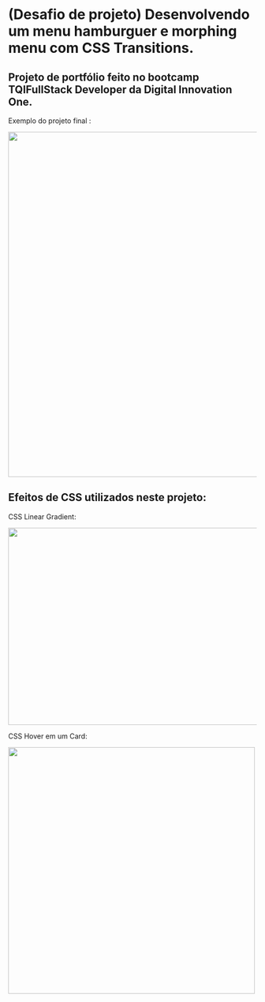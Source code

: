 <h1>(Desafio de projeto) Desenvolvendo um menu hamburguer e morphing menu com CSS Transitions.</h1>

<h2>Projeto de portfólio feito no bootcamp TQIFullStack Developer da Digital Innovation One.</h2>

Exemplo do projeto final :
  
  
  
  <img src="https://user-images.githubusercontent.com/100586435/170076703-7874665f-722b-48a3-932c-e8399c6180da.jpeg" width="560" height="700">

<h2>Efeitos de CSS utilizados neste projeto: </h2>

CSS Linear Gradient: 

<img src="https://user-images.githubusercontent.com/100586435/170111633-e125ae82-0800-4ffe-8d36-5b208b20820c.gif" width="700" height="400">

CSS Hover em um Card:

<img src="https://user-images.githubusercontent.com/100586435/170112680-66d8fb68-4bb1-48d3-88c0-1de7d343cd46.gif" width="500" heigth="500">

